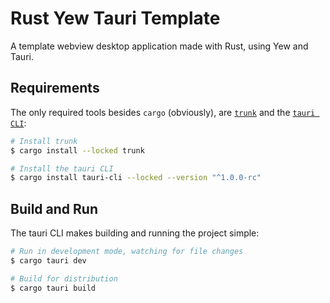 # Rust Yew Tauri Template

A template webview desktop application made with Rust, using Yew and Tauri.

## Requirements

The only required tools besides `cargo` (obviously), are [`trunk`](https://trunkrs.dev/) and the [`tauri CLI`](https://tauri.studio/):

```sh
# Install trunk
$ cargo install --locked trunk

# Install the tauri CLI
$ cargo install tauri-cli --locked --version "^1.0.0-rc"
```

## Build and Run

The tauri CLI makes building and running the project simple:

```sh
# Run in development mode, watching for file changes
$ cargo tauri dev

# Build for distribution
$ cargo tauri build
```
